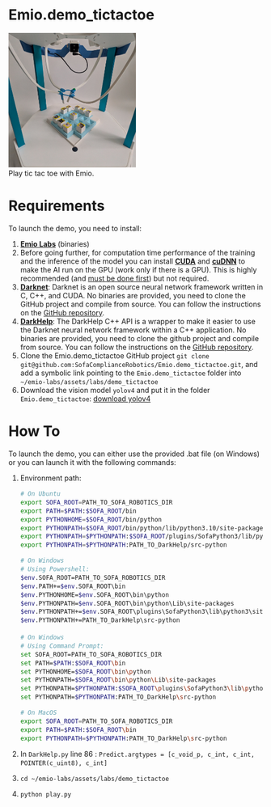 # Emio.demo_tictactoe

<img src="tictactoe.png" width="50%"/>
<figcaption>Play tic tac toe with Emio.</figcaption>


# Requirements

To launch the demo, you need to install: 

1. [**Emio Labs**](https://www.notion.so/1e3582ce7d3a80a688b0cba2515e3e77?pvs=21) (binaries)
2. Before going further, for computation time performance of the training and the inference of the model you can install [**CUDA**](https://developer.nvidia.com/cuda-downloads?target_os=Linux) and [**cuDNN**](https://developer.nvidia.com/cudnn-downloads) to make the AI run on the GPU (work only if there is a GPU). This is highly recommended (and [must be done first](https://github.com/hank-ai/darknet/blob/master/README_GPU_NVIDIA_CUDA.md)) but not required. 
3. [**Darknet**](https://github.com/hank-ai/darknet): Darknet is an open source neural network framework written in C, C++, and CUDA. No binaries are provided, you need to clone the GitHub project and compile from source. You can follow the instructions on the [GitHub repository](https://github.com/hank-ai/darknet).
4. [**DarkHelp**](https://github.com/stephanecharette/DarkHelp): The DarkHelp C++ API is a wrapper to make it easier to use the Darknet neural network framework within a C++ application. No binaries are provided, you need to clone the github project and compile from source. You can follow the instructions on the [GitHub repository](https://github.com/stephanecharette/DarkHelp).
5. Clone the Emio.demo_tictactoe GitHub project `git clone git@github.com:SofaComplianceRobotics/Emio.demo_tictactoe.git`, and add a symbolic link pointing to the `Emio.demo_tictactoe` folder into  `~/emio-labs/assets/labs/demo_tictactoe`
6. Download the vision model `yolov4` and put it in the folder `Emio.demo_tictactoe`: [download yolov4](https://www.dropbox.com/scl/fi/sdf96y6ox2y7zytx3u27v/Yolov4.zip?rlkey=klt43q78k88af744wc9kw62qw&st=uzruabdx&dl=1) 

# How To

To launch the demo, you can either use the provided .bat file (on Windows) or you can launch it with the following commands:

1. Environment path:
    
    ```bash
    # On Ubuntu
    export SOFA_ROOT=PATH_TO_SOFA_ROBOTICS_DIR
    export PATH=$PATH:$SOFA_ROOT/bin
    export PYTHONHOME=$SOFA_ROOT/bin/python
    export PYTHONPATH=$SOFA_ROOT/bin/python/lib/python3.10/site-packages
    export PYTHONPATH=$PYTHONPATH:$SOFA_ROOT/plugins/SofaPython3/lib/python3/site-packages
    export PYTHONPATH=$PYTHONPATH:PATH_TO_DarkHelp/src-python
    ```
    
    ```bash
    # On Windows
    # Using Powershell:
    $env.SOFA_ROOT=PATH_TO_SOFA_ROBOTICS_DIR
    $env.PATH+=$env.SOFA_ROOT\bin
    $env.PYTHONHOME=$env.SOFA_ROOT\bin\python
    $env.PYTHONPATH=$env.SOFA_ROOT\bin\python\Lib\site-packages
    $env.PYTHONPATH+=$env.SOFA_ROOT\plugins\SofaPython3\lib\python3\site-packages
    $env.PYTHONPATH+=PATH_TO_DarkHelp\src-python
    
    # On Windows
    # Using Command Prompt:
    set SOFA_ROOT=PATH_TO_SOFA_ROBOTICS_DIR
    set PATH=$PATH:$SOFA_ROOT\bin
    set PYTHONHOME=$SOFA_ROOT\bin\python
    set PYTHONPATH=$SOFA_ROOT\bin\python\Lib\site-packages
    set PYTHONPATH=$PYTHONPATH:$SOFA_ROOT\plugins\SofaPython3\lib\python3\site-packages
    set PYTHONPATH=$PYTHONPATH:PATH_TO_DarkHelp\src-python
    ```
    
    ```bash
    # On MacOS
    export SOFA_ROOT=PATH_TO_SOFA_ROBOTICS_DIR
    export PATH=$PATH:$SOFA_ROOT\bin
    export PYTHONPATH=$PYTHONPATH:PATH_TO_DarkHelp\src-python
    ```
2. In `DarkHelp.py` line 86 : `Predict.argtypes = [c_void_p, c_int, c_int, POINTER(c_uint8), c_int]` 
3. `cd ~/emio-labs/assets/labs/demo_tictactoe`
4. `python play.py` 
